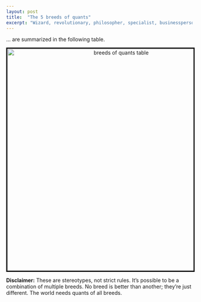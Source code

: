```yaml
---
layout: post
title:  "The 5 breeds of quants"
excerpt: "Wizard, revolutionary, philosopher, specialist, businessperson."
---
```


... are summarized in the following table.

<center><img src="{{site.url}}/images/breeds-of-quants-table.png" style="border: 3px solid black; width: 600px; max-width: 100%;" alt="breeds of quants table"></center>

<b>Disclaimer:</b> These are stereotypes, not strict rules. It’s possible to be a combination of multiple breeds. No breed is better than another; they’re just different. The world needs quants of all breeds.
